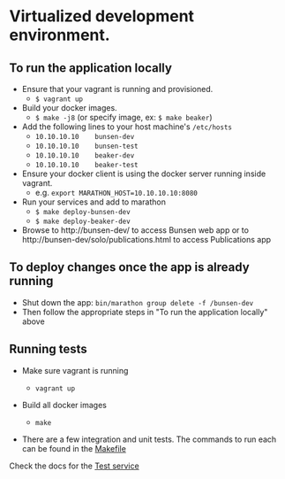 # Virtualized development environment.

## To run the application locally
  * Ensure that your vagrant is running and provisioned.
    * `$ vagrant up`
  * Build your docker images.
    * `$ make -j8` (or specify image, ex: `$ make beaker`)
  * Add the following lines to your host machine's `/etc/hosts`
    * `10.10.10.10    bunsen-dev`
    * `10.10.10.10    bunsen-test`
    * `10.10.10.10    beaker-dev`
    * `10.10.10.10    beaker-test`
  * Ensure your docker client is using the docker server running inside vagrant.
    * e.g. `export MARATHON_HOST=10.10.10.10:8080`
  * Run your services and add to marathon
    * `$ make deploy-bunsen-dev`
    * `$ make deploy-beaker-dev`
  * Browse to http://bunsen-dev/ to access Bunsen web app or to http://bunsen-dev/solo/publications.html to access Publications app

## To deploy changes once the app is already running
  * Shut down the app:
    `bin/marathon group delete -f /bunsen-dev`
  * Then follow the appropriate steps in "To run the application locally" above

## Running tests

  * Make sure vagrant is running
    * `vagrant up`

  * Build all docker images
    * `make`

  * There are a few integration and unit tests.  The commands to run each can be found in the [Makefile](../../Makefile)


Check the docs for the [Test service](../services/tests.md)
